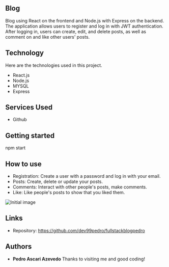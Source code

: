 ## Blog
Blog using React on the frontend and Node.js with Express on the backend. The application allows users to register and log in with JWT authentication. After logging in, users can create, edit, and delete posts, as well as comment on and like other users' posts.


## Technology 

Here are the technologies used in this project.

* React.js
* Node.js
* MYSQL
* Express
  

## Services Used

* Github

## Getting started

npm start

## How to use

* Registration: Create a user with a password and log in with your email.
* Posts: Create, delete or update your posts.
* Comments: Interact with other people's posts, make comments.
* Like: Like people's posts to show that you liked them.

![Initial image](https://github.com/dev99pedro/fullstackblogpedro/assets/72178800/30164f1e-dd30-408f-827d-3649dd960660)


## Links
  - Repository: https://github.com/dev99pedro/fullstackblogpedro
  ## Authors

  * **Pedro Ascari Azevedo** 
  Thanks to visiting me and good coding!

